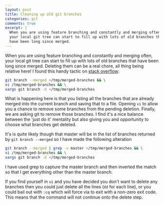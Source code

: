 ```yaml
---
layout: post
title: Cleaning up old git branches
categories: git
comments: true
excerpt: |
  When you are using feature branching and constantly and merging often,
  your local git tree can start to fill up with lots of old branches that
  have been long since merged.
---
```


When you are using feature branching and constantly and merging often,
your local git tree can start to fill up with lots of old branches that
have been long since merged. Deleting them can be a real chore, all thing
being relative here! I found this handy tactic on
[stack overflow](http://stackoverflow.com/a/28464339):

```bash
git branch --merged >/tmp/merged-branches && \
vi /tmp/merged-branches && \
xargs git branch -d </tmp/merged-branches
```

What is happening here is that you listing all the branches that are
already merged into the current branch and saving that to a file. Opening
`vi` to allow you a chance to remove some branches from the pending
deletion. Finally, we are asking git to remove those branches. I find it's
a nice balance between the 'just do it' mentality but also giving you
and opportunity to choose what branches get deleted.

It's is quite likely though that master will be in the list of branches
returned by `git branch --merged` so I have made the following alteration

```bash
git branch --merged | grep -v master >/tmp/merged-branches && \
vi /tmp/merged-branches && \
xargs git branch -d </tmp/merged-branches
```

I have used grep to capture the master branch and then inverted the match
so that I get everything other than the master branch.

If you find yourself in `vi` and you have decided you don't want to delete
any branches then you could just delete all the lines (`dd` for each line),
or you could bail out with `:cq` which will force via to exit with a non-zero
exit code. This means that the command will not continue onto the delete step.
